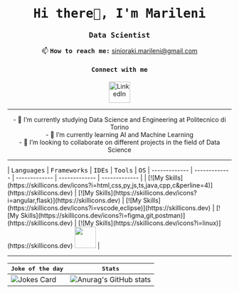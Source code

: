<!-- ## Hi there 👋
My name is Marileni -->

<h1 align="center"><samp>Hi there👋, I'm Marileni </samp></h1>
<h3 align="center"><samp>Data Scientist</samp></h3>
<!-- <p align="center"> <img src="https://komarev.com/ghpvc/?username=eva-chris&label=Profile%20views&color=0e75b6&style=flat" alt="eva-chris" /> </p>-->

<!-- 
<p align="center">
<img align="center" src="https://mir-s3-cdn-cf.behance.net/project_modules/disp/601014116770475.6068beff4640a.gif" alt="coding" width="45%" border="0" style="max-width: 100%;">
</p>
-->

<p align="center">
📫 <b><samp>How to reach me:</b> <a href = "mailto: sinioraki.marileni@gmail.com">sinioraki.marileni@gmail.com</samp></a>
<!-- <br>😄 <samp><b>Pronouns:</b> she/her </samp> -->
</p>

<h4 align="center"><samp>Connect with me</samp></h4>
<p align="center">
  <a href="www.linkedin.com/in/marileni-sinioraki">
    <img alt="LinkedIn" title="LinkedIn" height="48" width="48" src="https://github.com/Eva-Chris/Eva-Chris/assets/25487874/360281e6-5055-49a0-b514-617a91776ba9"></a>
<!--   <a href="https://www.discord.com/users/_paracosm">
    <img alt="Discord" title="Discord" height="48" width="48" src="https://github.com/Eva-Chris/Eva-Chris/assets/25487874/ba7a7fb5-fe94-44e8-9962-a54269172b4e"></a>
  <a href="https://steamcommunity.com/id/paracosm_/">
    <img alt="Steam" title="Steam" height="48" width="48" src="https://github.com/Eva-Chris/Eva-Chris/assets/25487874/d1fd92b1-4df6-4974-adaa-71f1e9fadd31"></a>
  <a href="https://www.goodreads.com/user/show/85504188-paracosm">
    <img alt="Goodreads" title="Goodreads" height="48" width="48" src="https://github.com/Eva-Chris/Eva-Chris/assets/25487874/51b5bfce-22c0-4120-81a4-9ca6cddff392"></a>
  <a href="https://open.spotify.com/user/prpnyh226d2judbq0fnpzgod2?si=4e3188c246294181">
    <img alt="Spotify" title="Spotify" height="48" width="48" src="https://cdn.simpleicons.org/spotify"></a> -->
</p>


<hr>
<p align="center">
- 🔭 I’m currently studying Data Science and Engineering at Politecnico di Torino <br>
- 🌱 I’m currently learning AI and Machine Learning <br>
- 👯 I’m looking to collaborate on different projects in the field of Data Science <br>
</p>

<hr>
| <samp>Languages</samp> | <samp>Frameworks</samp>  | <samp>IDEs</samp>  | <samp>Tools</samp> | <samp>OS</samp>
| ------------- | ------------- | -------------  | ------------- | ------------- |
| [![My Skills](https://skillicons.dev/icons?i=html,css,py,js,ts,java,cpp,c&perline=4)](https://skillicons.dev) | [![My Skills](https://skillicons.dev/icons?i=angular,flask)](https://skillicons.dev)  | [![My Skills](https://skillicons.dev/icons?i=vscode,eclipse)](https://skillicons.dev)  | [![My Skills](https://skillicons.dev/icons?i=figma,git,postman)](https://skillicons.dev) | [![My Skills](https://skillicons.dev/icons?i=linux)](https://skillicons.dev) <img src="https://github.com/Eva-Chris/Eva-Chris/assets/25487874/c807cb7b-4d26-4149-b9ce-74eaf85799c6" width="48px"> |


<hr>

| <samp>Joke of the day</samp> | <samp>Stats</samp> |
| ------------- | -------------  |
| ![Jokes Card](https://readme-jokes.vercel.app/api?theme=radical) | ![Anurag's GitHub stats](https://github-readme-stats.vercel.app/api?username=Marileni&show_icons=true&theme=radical) |

<!--
**Marileni/Marileni** is a ✨ _special_ ✨ repository because its `README.md` (this file) appears on your GitHub profile.

Here are some ideas to get you started:
- 🤔 I’m looking for help with ...
- 💬 Ask me about ...
- 📫 How to reach me: ...
- 😄 Pronouns: ...
- ⚡ Fun fact: ...

-->
